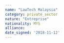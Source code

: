 ```yaml
---
name: "LawTech Malaysia"
category: private_sector
nature: "Entreprise"
nationality: MYS
alliance: 
date_signed: '2018-11-12'
---
```

    